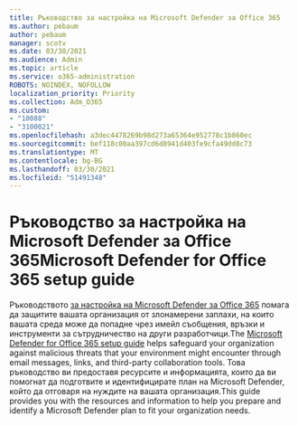 ```yaml
---
title: Ръководство за настройка на Microsoft Defender за Office 365
ms.author: pebaum
author: pebaum
manager: scotv
ms.date: 03/30/2021
ms.audience: Admin
ms.topic: article
ms.service: o365-administration
ROBOTS: NOINDEX, NOFOLLOW
localization_priority: Priority
ms.collection: Adm_O365
ms.custom:
- "10088"
- "3100021"
ms.openlocfilehash: a3dec4478269b98d273a65364e952778c1b860ec
ms.sourcegitcommit: bef118c00aa397cd6d8941d403fe9cfa49dd8c73
ms.translationtype: MT
ms.contentlocale: bg-BG
ms.lasthandoff: 03/30/2021
ms.locfileid: "51491348"
---
```

# <a name="microsoft-defender-for-office-365-setup-guide"></a><span data-ttu-id="390d0-102">Ръководство за настройка на Microsoft Defender за Office 365</span><span class="sxs-lookup"><span data-stu-id="390d0-102">Microsoft Defender for Office 365 setup guide</span></span>

<span data-ttu-id="390d0-103">Ръководството [за настройка на Microsoft Defender за Office 365](https://go.microsoft.com/fwlink/?linkid=2146614) помага да защитите вашата организация от злонамерени заплахи, на които вашата среда може да попадне чрез имейл съобщения, връзки и инструменти за сътрудничество на други разработчици.</span><span class="sxs-lookup"><span data-stu-id="390d0-103">The [Microsoft Defender for Office 365 setup guide](https://go.microsoft.com/fwlink/?linkid=2146614) helps safeguard your organization against malicious threats that your environment might encounter through email messages, links, and third-party collaboration tools.</span></span> <span data-ttu-id="390d0-104">Това ръководство ви предоставя ресурсите и информацията, които да ви помогнат да подготвите и идентифицирате план на Microsoft Defender, който да отговаря на нуждите на вашата организация.</span><span class="sxs-lookup"><span data-stu-id="390d0-104">This guide provides you with the resources and information to help you prepare and identify a Microsoft Defender plan to fit your organization needs.</span></span>